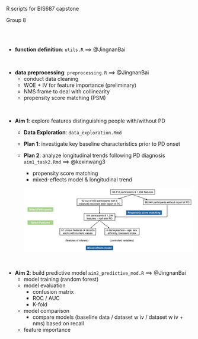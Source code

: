 R scripts for BIS687 capstone

Group 8

<br/>

<br/>

- **function definition**: `utils.R`  ==> @JingnanBai

<br/>

- **data preprocessing**: `preprocessing.R` ==> @JingnanBai
  - conduct data cleaning
  - WOE + IV for feature importance (preliminary)
  - NMS frame to deal with collinearity
  - propensity score matching (PSM)

<br/>

- **Aim 1**: explore features distinguishing people with/without PD
  - **Data Exploration**: `data_exploration.Rmd`
  - **Plan 1**: investigate key baseline characteristics prior to PD onset
 
  - **Plan 2**: analyze longitudinal trends following PD diagnosis `aim1_task2.Rmd` ==> @kexinwang3
    - propensity score matching
    - mixed-effects model & longitudinal trend
    
    ![workflow](https://github.com/JingnanBai/BIS687-Capstone-group-8/blob/main/figure/workflow.jpg)

<br/>

- **Aim 2**: build predictive model `aim2_predictive_mod.R` ==> @JingnanBai
  - model training (random forest)
  - model evaluation
    - confusion matrix
    - ROC / AUC
    - K-fold
  - model comparison
    - compare models (baseline data / dataset w iv / dataset w iv + nms) based on recall
  - feature importance


<br/>


      
